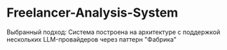 # Freelancer-Analysis-System
Выбранный подход: Система построена на архитектуре с поддержкой нескольких LLM-провайдеров через паттерн "Фабрика"

